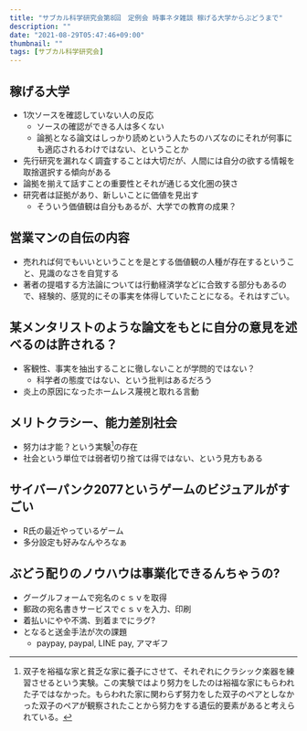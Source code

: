 ```yaml
---
title: "サブカル科学研究会第8回　定例会 時事ネタ雑談 稼げる大学からぶどうまで"
description: ""
date: "2021-08-29T05:47:46+09:00"
thumbnail: ""
tags: [サブカル科学研究会]
---
```

## 稼げる大学
- 1次ソースを確認していない人の反応
  - ソースの確認ができる人は多くない
  - 論拠となる論文はしっかり読めという人たちのハズなのにそれが何事にも適応されるわけではない、ということか
- 先行研究を漏れなく調査することは大切だが、人間には自分の欲する情報を取捨選択する傾向がある
- 論拠を揃えて話すことの重要性とそれが通じる文化圏の狭さ
- 研究者は証拠があり、新しいことに価値を見出す
  - そういう価値観は自分もあるが、大学での教育の成果？
## 営業マンの自伝の内容
- 売れれば何でもいいということを是とする価値観の人種が存在するということ、見識のなさを自覚する
- 著者の提唱する方法論については行動経済学などに合致する部分もあるので、経験的、感覚的にその事実を体得していたことになる。それはすごい。
## 某メンタリストのような論文をもとに自分の意見を述べるのは許される？
- 客観性、事実を抽出することに徹しないことが学問的ではない？
  - 科学者の態度ではない、という批判はあるだろう
- 炎上の原因になったホームレス蔑視と取れる言動
## メリトクラシー、能力差別社会
- 努力は才能？という実験[^1]の存在
- 社会という単位では弱者切り捨ては得ではない、という見方もある
## サイバーパンク2077というゲームのビジュアルがすごい
- R氏の最近やっているゲーム
- 多分設定も好みなんやろなぁ
## ぶどう配りのノウハウは事業化できるんちゃうの?
- グーグルフォームで宛名のｃｓｖを取得
- 郵政の宛名書きサービスでｃｓｖを入力、印刷
- 着払いにやや不満、到着までにラグ?
- となると送金手法が次の課題
  - paypay, paypal, LINE pay, アマギフ

[^1]: 双子を裕福な家と貧乏な家に養子にさせて、それぞれにクラシック楽器を練習させるという実験。この実験ではより努力をしたのは裕福な家にもらわれた子ではなかった。もらわれた家に関わらず努力をした双子のペアとしなかった双子のペアが観察されたことから努力をする遺伝的要素があると考えられている。
